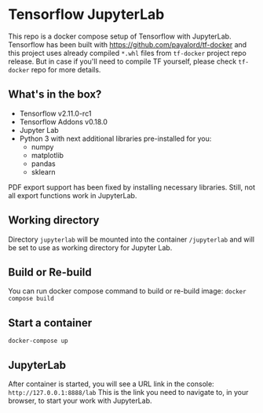 # Tensorflow JupyterLab

This repo is a docker compose setup of Tensorflow with JupyterLab. Tensorflow has been built with https://github.com/payalord/tf-docker and this project uses already compiled `*.whl` files from `tf-docker` project repo release. But in case if you'll need to compile TF yourself, please check `tf-docker` repo for more details.

## What's in the box?

* Tensorflow v2.11.0-rc1
* Tensorflow Addons v0.18.0
* Jupyter Lab
* Python 3 with next additional libraries pre-installed for you:
    * numpy
    * matplotlib
	* pandas
	* sklearn

PDF export support has been fixed by installing necessary libraries.
Still, not all export functions work in JupyterLab.

## Working directory

Directory `jupyterlab` will be mounted into the container `/jupyterlab` and will be set to use as working directory for Jupyter Lab.

## Build or Re-build

You can run docker compose command to build or re-build image: `docker compose build`

## Start a container

`docker-compose up`

## JupyterLab

After container is started, you will see a URL link in the console: `http://127.0.0.1:8888/lab`
This is the link you need to navigate to, in your browser, to start your work with JupyterLab.
